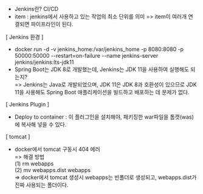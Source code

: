 - Jenkins란? CI/CD
- item : jenkins에서 사용하고 있는 작업의 최소 단위를 의미
  => item이 여러개 연결되면 파이프라인이 된다.

[ Jenkins 환경 ]

- docker run -d -v jenkins_home:/var/jenkins_home -p 8080:8080 -p 50000:50000 --restart=on-failure --name jenkins-server jenkins/jenkins:lts-jdk11
- Spring Boot는 JDK 8로 개발했는데, Jenkins는 JDK 11을 사용하여 실행해도 되는지?  
  => Jenkins는 Java로 개발되었으며, JDK 11은 JDK 8과 호환성이 있으므로 JDK 11을 사용해도 Spring Boot 애플리케이션을 빌드하고 배포하는 데 문제가 없다.

[ Jenkins Plugin ]

- Deploy to container : 이 플러그인을 설치해야, 패키징한 war파일을 톰캣(was)에 복사해 넣을 수 있다.

[ tomcat ]

- docker에서 tomcat 구동시 404 에러  
  => 해결 방법  
   (1) rm webapps  
   (2) mv webapps.dist webapps  
  => docker에서 tomcat 생성시 webapps는 빈폴더로 생성되고, webapps.dist가 진짜 사용되는 폴더이다.
